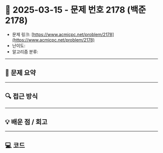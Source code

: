 # 📅 2025-03-15 - 문제 번호 2178 (백준 2178)

<!-- 문제 링크 -->
- 문제 링크: [https://www.acmicpc.net/problem/2178](https://www.acmicpc.net/problem/2178)
- 난이도: 
- 알고리즘 분류: 

---

## 📌 문제 요약 

---

## 🔍 접근 방식 

---

## 💡 배운 점 / 회고 

---

## 💻 코드
